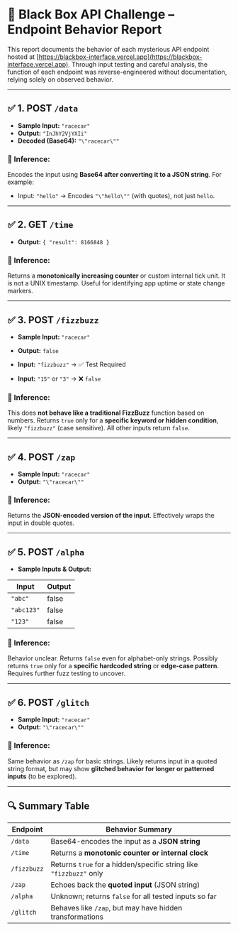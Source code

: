# 🧪 Black Box API Challenge – Endpoint Behavior Report

This report documents the behavior of each mysterious API endpoint hosted at [https://blackbox-interface.vercel.app](https://blackbox-interface.vercel.app). Through input testing and careful analysis, the function of each endpoint was reverse-engineered without documentation, relying solely on observed behavior.

---

## ✅ 1. POST `/data`

- **Sample Input:** `"racecar"`
- **Output:** `"InJhY2VjYXIi"`
- **Decoded (Base64):** `"\"racecar\""`

### 📌 Inference:
Encodes the input using **Base64 after converting it to a JSON string**. For example:
- Input: `"hello"` → Encodes `"\"hello\""` (with quotes), not just `hello`.

---

## ✅ 2. GET `/time`

- **Output:** `{ "result": 8166848 }`

### 📌 Inference:
Returns a **monotonically increasing counter** or custom internal tick unit. It is not a UNIX timestamp. Useful for identifying app uptime or state change markers.

---

## ✅ 3. POST `/fizzbuzz`

- **Sample Input:** `"racecar"`
- **Output:** `false`

- **Input:** `"fizzbuzz"` → ✅ Test Required  
- **Input:** `"15"` or `"3"` → ❌ `false`

### 📌 Inference:
This does **not behave like a traditional FizzBuzz** function based on numbers. Returns `true` only for a **specific keyword or hidden condition**, likely `"fizzbuzz"` (case sensitive). All other inputs return `false`.

---

## ✅ 4. POST `/zap`

- **Sample Input:** `"racecar"`
- **Output:** `"\"racecar\""`

### 📌 Inference:
Returns the **JSON-encoded version of the input**. Effectively wraps the input in double quotes.

---

## ✅ 5. POST `/alpha`

- **Sample Inputs & Output:**

| Input      | Output |
|------------|--------|
| `"abc"`    | false  |
| `"abc123"` | false  |
| `"123"`    | false  |

### 📌 Inference:
Behavior unclear. Returns `false` even for alphabet-only strings. Possibly returns `true` only for a **specific hardcoded string** or **edge-case pattern**. Requires further fuzz testing to uncover.

---

## ✅ 6. POST `/glitch`

- **Sample Input:** `"racecar"`
- **Output:** `"\"racecar\""`

### 📌 Inference:
Same behavior as `/zap` for basic strings. Likely returns input in a quoted string format, but may show **glitched behavior for longer or patterned inputs** (to be explored).

---

## 🔍 Summary Table

| Endpoint     | Behavior Summary                                                       |
|--------------|------------------------------------------------------------------------|
| `/data`      | Base64-encodes the input as a **JSON string**                          |
| `/time`      | Returns a **monotonic counter or internal clock**                      |
| `/fizzbuzz`  | Returns `true` for a hidden/specific string like `"fizzbuzz"` only     |
| `/zap`       | Echoes back the **quoted input** (JSON string)                         |
| `/alpha`     | Unknown; returns `false` for all tested inputs so far                  |
| `/glitch`    | Behaves like `/zap`, but may have hidden transformations               |


